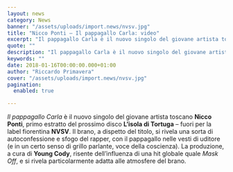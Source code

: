 ```yaml
---
layout: news
category: News
banner: "/assets/uploads/import.news/nvsv.jpg"
title: "Nicco Ponti – Il pappagallo Carla: video"
excerpt: "Il pappagallo Carla è il nuovo singolo del giovane artista toscano Nicco Ponti, primo estratto del prossimo disco L’isola di Tortuga – fuori per la label fiorentina NVSV. Il brano, a dispetto del titolo, si rivela una sorta di autoconfessione e sfogo del rapper, con il pappagallo nelle vesti di uditore (e in un certo [&hellip"
quote: ""
description: "Il pappagallo Carla è il nuovo singolo del giovane artista toscano Nicco Ponti, primo estratto del prossimo disco L’isola di Tortuga – fuori per la label fiorentina NVSV. Il brano, a dispetto del titolo, si rivela una sorta di autoconfessione e sfogo del rapper, con il pappagallo nelle vesti di uditore (e in un certo [&hellip"
keywords: ""
date: 2018-01-16T00:00:00.000+01:00
author: "Riccardo Primavera"
cover: "/assets/uploads/import.news/nvsv.jpg"
pagination:
  enabled: true

---
```


_Il pappagallo Carla_ è il nuovo singolo del giovane artista toscano **Nicco Ponti**, primo estratto del prossimo disco **L’isola di Tortuga** – fuori per la label fiorentina **NVSV**. Il brano, a dispetto del titolo, si rivela una sorta di autoconfessione e sfogo del rapper, con il pappagallo nelle vesti di uditore (e in un certo senso di grillo parlante, voce della coscienza). La produzione, a cura di **Young Cody**, risente dell’influenza di una hit globale quale _Mask Off_, e si rivela particolarmente adatta alle atmosfere del brano.